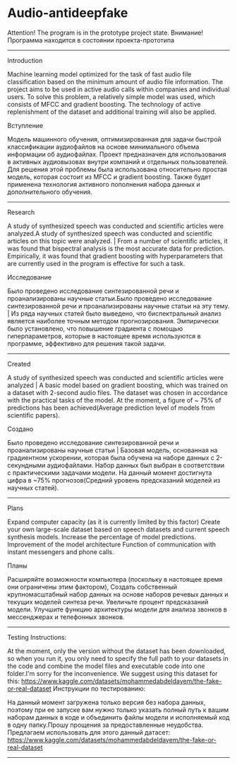 # Audio-antideepfake
Attention! The program is in the prototype project state.
Внимание! Программа находится в состоянии проекта-прототипа
_______________________
Introduction 

Machine learning model optimized for the task of fast audio file classification based on the minimum amount of audio file information.
The project aims to be used in active audio calls within companies and individual users.
To solve this problem, a relatively simple model was used, which consists of MFCC and gradient boosting.
The technology of active replenishment of the dataset and additional training will also be applied.

Вступление 

Модель машинного обучения, оптимизированная для задачи быстрой классификации аудиофайлов на основе минимального объема информации об аудиофайлах.
Проект предназначен для использования в активных аудиовызовах внутри компаний и отдельных пользователей.
Для решения этой проблемы была использована относительно простая модель, которая состоит из MFCC и gradient boosting.
Также будет применена технология активного пополнения набора данных и дополнительного обучения.
_______________________
Research

A study of synthesized speech was conducted and scientific articles were analyzed.A study of synthesized speech was conducted and scientific articles on this topic were analyzed. |
From a number of scientific articles, it was found that bispectral analysis is the most accurate data for prediction. 
Empirically, it was found that gradient boosting with hyperparameters that are currently used in the program is effective for such a task.

Исследование

Было проведено исследование синтезированной речи и проанализированы научные статьи.Было проведено исследование синтезированной речи и проанализированы научные статьи на эту тему. |
Из ряда научных статей было выведено, что биспектральный анализ является наиболее точным методом прогнозирования. 
Эмпирически было установлено, что повышение градиента с помощью гиперпараметров, которые в настоящее время используются в программе, эффективно для решения такой задачи.
_______________________
Created 

A study of synthesized speech was conducted and scientific articles were analyzed |
A basic model based on gradient boosting, which was trained on a dataset with 2-second audio files. The dataset was chosen in accordance with the practical tasks of the model.
At the moment, a figure of ~ 75% of predictions has been achieved(Average prediction level of models from scientific papers).

Создано

Было проведено исследование синтезированной речи и проанализированы научные статьи |
Базовая модель, основанная на градиентном ускорении, которая была обучена на наборе данных с 2-секундными аудиофайлами. Набор данных был выбран в соответствии с практическими задачами модели.
На данный момент достигнута цифра в ~75% прогнозов(Средний уровень предсказаний моделей из научных статей).
_______________________
Plans

Expand computer capacity (as it is currently limited by this factor)
Create your own large-scale dataset based on speech datasets and current speech synthesis models.
Increase the percentage of model predictions.
Improvement of the model architecture
Function of communication with instant messengers and phone calls.

Планы

Расширяйте возможности компьютера (поскольку в настоящее время они ограничены этим фактором),
Создать собственный крупномасштабный набор данных на основе наборов речевых данных и текущих моделей синтеза речи.
Увеличьте процент предсказаний модели.
Улучшите функцию архитектуры модели для анализа звонков в мессенджерах  и телефонных звонков.
_______________________
Testing Instructions:

At the moment, only the version without the dataset has been downloaded, so when you run it, you only need to specify the full path to your datasets in the code and combine the model files and executable code into one folder.I'm sorry for the inconvenience.
We suggest using this dataset for this:
https://www.kaggle.com/datasets/mohammedabdeldayem/the-fake-or-real-dataset
Инструкции по тестированию:

На данный момент загружена только версия без набора данных, поэтому при ее запуске вам нужно только указать полный путь к вашим наборам данных в коде и объединить файлы модели и исполняемый код в одну папку.Прошу прощения за предоставленные неудобства.
Предлагаем использовать для этого данный датасет:
https://www.kaggle.com/datasets/mohammedabdeldayem/the-fake-or-real-dataset
_______________________
